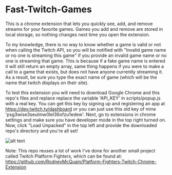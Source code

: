 # Fast-Twitch-Games
This is a chrome extension that lets you quickly see, add, and remove streams for your favorite games.  Games you add and remove are stored in local storage, so nothing changes next time you open the extension. 

To my knowledge, there is no way to know whether a game is valid or not when calling the Twitch API, so you will be notified with "Invalid game name or no one is streaming this game" if you provide an invalid game name or no one is streaming that game.  This is because if a fake game name is entered it will still return an empty array, same thing happens if you were to make a call to a game that exists, but does not have anyone currently streaming it.  As a result, be sure you type the exact name of game (which will be the name that twitch displays on their site).

To test this extension you will need to download Google Chrome and this repo's files and replace replace the variable 'API_KEY' in scripts/popup.js with a real key.  You can get this key by signing up and registering an app at https://dev.twitch.tv/dashboard or you can just use this old key of mine 'psg3wise3seulmw0lel36ofzu1edew'.  Next, go to extensions in chrome settings and make sure you have developer mode in the top right turned on.  Now, click "Load Unpacked" in the top left and provide the downloaded repo's directory and you're all set!

![alt text](https://i.imgur.com/0WKISmM.png)

Note: This repo reuses a lot of work I've done for another small project called Twitch Platform Fighters, which can be found at: https://github.com/RodneyMcQuain/Platform-Fighters-Twitch-Chrome-Extension

